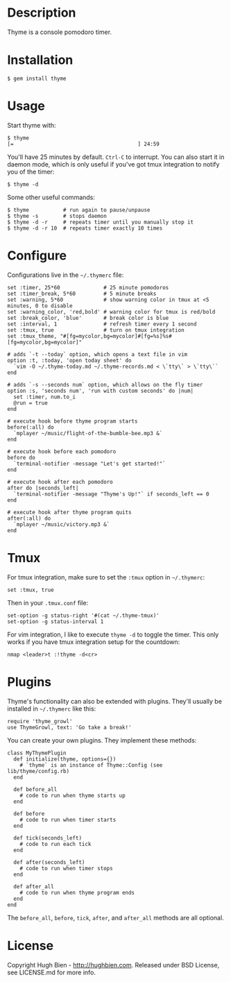 # Description

Thyme is a console pomodoro timer.

# Installation

    $ gem install thyme

# Usage

Start thyme with:

    $ thyme
    [=                                        ] 24:59

You'll have 25 minutes by default. `Ctrl-C` to interrupt. You can also start
it in daemon mode, which is only useful if you've got tmux integration to notify
you of the timer:

    $ thyme -d

Some other useful commands:

    $ thyme           # run again to pause/unpause
    $ thyme -s        # stops daemon
    $ thyme -d -r     # repeats timer until you manually stop it
    $ thyme -d -r 10  # repeats timer exactly 10 times

# Configure

Configurations live in the `~/.thymerc` file:

    set :timer, 25*60              # 25 minute pomodoros
    set :timer_break, 5*60         # 5 minute breaks
    set :warning, 5*60             # show warning color in tmux at <5 minutes, 0 to disable
    set :warning_color, 'red,bold' # warning color for tmux is red/bold
    set :break_color, 'blue'       # break color is blue
    set :interval, 1               # refresh timer every 1 second
    set :tmux, true                # turn on tmux integration
    set :tmux_theme, "#[fg=mycolor,bg=mycolor]#[fg=%s]%s#[fg=mycolor,bg=mycolor]"

    # adds `-t --today` option, which opens a text file in vim
    option :t, :today, 'open today sheet' do
      `vim -O ~/.thyme-today.md ~/.thyme-records.md < \`tty\` > \`tty\``
    end

    # adds `-s --seconds num` option, which allows on the fly timer
    option :s, 'seconds num', 'run with custom seconds' do |num|
      set :timer, num.to_i
      @run = true
    end

    # execute hook before thyme program starts
    before(:all) do
      `mplayer ~/music/flight-of-the-bumble-bee.mp3 &`
    end

    # execute hook before each pomodoro
    before do
      `terminal-notifier -message "Let's get started!"`
    end

    # execute hook after each pomodoro
    after do |seconds_left|
      `terminal-notifier -message "Thyme's Up!"` if seconds_left == 0
    end

    # execute hook after thyme program quits
    after(:all) do
      `mplayer ~/music/victory.mp3 &`
    end

# Tmux

For tmux integration, make sure to set the `:tmux` option in `~/.thymerc`:

    set :tmux, true

Then in your `.tmux.conf` file:

    set-option -g status-right '#(cat ~/.thyme-tmux)'
    set-option -g status-interval 1

For vim integration, I like to execute `thyme -d` to toggle the timer. This only
works if you have tmux integration setup for the countdown:

    nmap <leader>t :!thyme -d<cr>

# Plugins

Thyme's functionality can also be extended with plugins. They'll usually be installed
in `~/.thymerc` like this:

    require 'thyme_growl'
    use ThymeGrowl, text: 'Go take a break!'

You can create your own plugins. They implement these methods:

    class MyThymePlugin
      def initialize(thyme, options={})
        # `thyme` is an instance of Thyme::Config (see lib/thyme/config.rb)
      end

      def before_all
        # code to run when thyme starts up
      end

      def before
        # code to run when timer starts
      end

      def tick(seconds_left)
        # code to run each tick
      end

      def after(seconds_left)
        # code to run when timer stops
      end

      def after_all
        # code to run when thyme program ends
      end
    end

The `before_all`, `before`, `tick`, `after`, and `after_all` methods are all optional.

# License

Copyright Hugh Bien - http://hughbien.com.
Released under BSD License, see LICENSE.md for more info.
